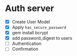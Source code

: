 # Auth server
- [x] Create User Model
- [x] Apply `has_secure_password`
- [x] gem install bcrypt
- [x] add password_digest to users
- [ ] Authentication
- [ ] Confirmation
